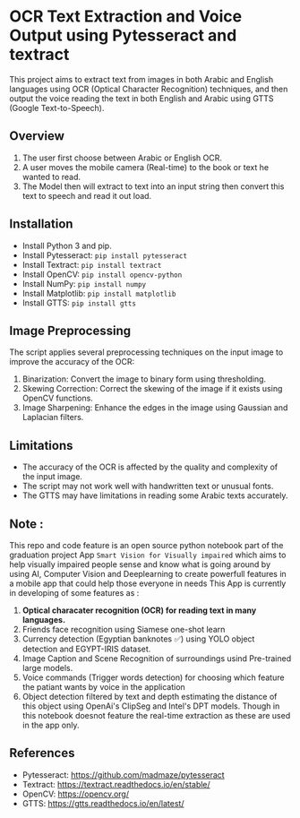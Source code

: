 # OCR Text Extraction and Voice Output using Pytesseract and textract

This project aims to extract text from images in both Arabic and English languages using OCR (Optical Character Recognition) techniques, and then output the voice reading the text in both English and Arabic using GTTS (Google Text-to-Speech).

## Overview

1. The user first choose between Arabic or English OCR.
2. A user moves the mobile camera (Real-time) to the book or text he wanted to read.
3. The Model then will extract to text into an input string then convert this text to speech and read it out load.

## Installation
- Install Python 3 and pip.
- Install Pytesseract: `pip install pytesseract`
- Install Textract: `pip install textract`
- Install OpenCV: `pip install opencv-python`
- Install NumPy: `pip install numpy`
- Install Matplotlib: `pip install matplotlib`
- Install GTTS: `pip install gtts`

## Image Preprocessing
The script applies several preprocessing techniques on the input image to improve the accuracy of the OCR:

1. Binarization: Convert the image to binary form using thresholding.
2. Skewing Correction: Correct the skewing of the image if it exists using OpenCV functions.
3. Image Sharpening: Enhance the edges in the image using Gaussian and Laplacian filters.

## Limitations
- The accuracy of the OCR is affected by the quality and complexity of the input image.
- The script may not work well with handwritten text or unusual fonts.
- The GTTS may have limitations in reading some Arabic texts accurately.

## Note :

This repo and code feature is an open source python notebook part of the graduation project App `Smart Vision for Visually impaired` which aims to help visually impaired people sense and know what is going around by using AI, Computer Vision and Deeplearning to create powerfull features in a mobile app that could help those everyone in needs
This App is currently in developing of some features as :
1. **Optical characater recognition (OCR) for reading text in many languages.**
2. Friends face recognition using Siamese one-shot learn
3. Currency detection (Egyptian banknotes ✅) using YOLO object detection and EGYPT-IRIS dataset.
4. Image Caption and Scene Recognition of surroundings usind Pre-trained large models.
5. Voice commands (Trigger words detection) for choosing which feature the patiant wants by voice in the application
6. Object detection filtered by text and depth estimating the distance of this object using OpenAi's ClipSeg and Intel's DPT models.
Though in this notebook doesnot feature the real-time extraction as these are used in the app only.

## References
- Pytesseract: https://github.com/madmaze/pytesseract
- Textract: https://textract.readthedocs.io/en/stable/
- OpenCV: https://opencv.org/
- GTTS: https://gtts.readthedocs.io/en/latest/

